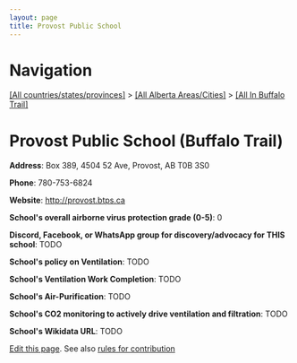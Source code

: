 ```yaml
---
layout: page
title: Provost Public School
---
```

# Navigation

[[All countries/states/provinces]](../../..) > [[All Alberta Areas/Cities]](../..) > [[All In Buffalo Trail]](..)

# Provost Public School (Buffalo Trail)

**Address**: Box 389, 4504 52 Ave, Provost, AB T0B 3S0

**Phone**: 780-753-6824

**Website**: <http://provost.btps.ca>

**School's overall airborne virus protection grade (0-5)**: 0

**Discord, Facebook, or WhatsApp group for discovery/advocacy for THIS school**: TODO

**School's policy on Ventilation**: TODO

**School's Ventilation Work Completion**: TODO

**School's Air-Purification**: TODO

**School's CO2 monitoring to actively drive ventilation and filtration**: TODO

**School's Wikidata URL**: TODO


[Edit this page](https://github.com/ventilate-schools/AB/edit/main/./Buffalo_Trail/Provost_Public_School.md). See also [rules for contribution](../../../contribution-rules/)